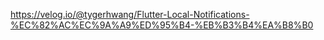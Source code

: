 https://velog.io/@tygerhwang/Flutter-Local-Notifications-%EC%82%AC%EC%9A%A9%ED%95%B4-%EB%B3%B4%EA%B8%B0
